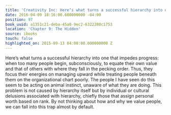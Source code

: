 ```yaml
---
title: 'Creativity Inc: Here’s what turns a successful hierarchy into one that imped…'
date: 2016-04-09 18:16:00.600000000 -04:00
position: 97
book_uuid: a1351c21-deba-45a0-9ec2-6322200c1753
location: 'Chapter 9: The Hidden'
source: ibooks
touch: false
highlighted_on: 2015-09-13 04:00:00.000000000 Z
---
```


Here’s what turns a successful hierarchy into one that impedes progress: when too many people begin, subconsciously, to equate their own value and that of others with where they fall in the pecking order. Thus, they focus their energies on managing upward while treating people beneath them on the organizational chart poorly. The people I have seen do this seem to be acting on animal instinct, unaware of what they are doing. This problem is not caused by hierarchy itself but by individual or cultural delusions associated with hierarchy, chiefly those that assign personal worth based on rank. By not thinking about how and why we value people, we can fall into this trap almost by default.